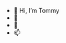- 👋 Hi, I’m Tommy
- 🌱 
- 💞️
- 📫 

<!---
tommy3713/tommy3713 is a ✨ special ✨ repository because its `README.md` (this file) appears on your GitHub profile.
You can click the Preview link to take a look at your changes.
--->
